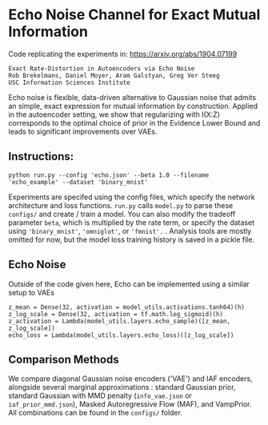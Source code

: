# Echo Noise Channel for Exact Mutual Information

Code replicating the experiments in:  https://arxiv.org/abs/1904.07199
   
```
Exact Rate-Distortion in Autoencoders via Echo Noise 
Rob Brekelmans, Daniel Moyer, Aram Galstyan, Greg Ver Steeg
USC Information Sciences Institute
```

Echo noise is flexible, data-driven alternative to Gaussian noise that admits an simple, exact expression for mutual information by construction.  Applied in the autoencoder setting, we show that regularizing with I(X:Z) corresponds to the optimal choice of prior in the Evidence Lower Bound and leads to significant improvements over VAEs.  


## Instructions:  
```
python run.py --config 'echo.json' --beta 1.0 --filename 'echo_example' --dataset 'binary_mnist'
```
Experiments are specifed using the config files, which specify the network architecture and loss functions.  ```run.py``` calls ```model.py``` to parse these ```configs/``` and create / train a model.  You can also modify the tradeoff parameter ```beta```, which is multiplied by the rate term, or specify the dataset using ```'binary_mnist'```, ```'omniglot'```, or ```'fmnist'.``` . Analysis tools are mostly omitted for now, but the model loss training history is saved in a pickle file.

## Echo Noise

Outside of the code given here, Echo can be implemented using a similar setup to VAEs
```
z_mean = Dense(32, activation = model_utils.activations.tanh64)(h)
z_log_scale = Dense(32, activation = tf.math.log_sigmoid)(h)
z_activation = Lambda(model_utils.layers.echo_sample)([z_mean, z_log_scale])
echo_loss = Lambda(model_utils.layers.echo_loss)([z_log_scale])
```

## Comparison Methods
We compare diagonal Gaussian noise encoders ('VAE') and IAF encoders, alongside several marginal approximations : standard Gaussian prior, standard Gaussian with MMD penalty (```info_vae.json``` or ```iaf_prior_mmd.json```), Masked Autoregressive Flow (MAF), and VampPrior.  All combinations can be found in the ```configs/``` folder. 
